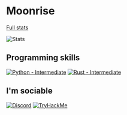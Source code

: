 # Moonrise
[Full stats](https://github.com/PetitPotiron/PetitPotiron/stats.md)

![Stats](https://github-readme-stats.vercel.app/api?username=PetitPotiron&show_icons=true&theme=midnight-purple)

## Programming skills
<a href="https://www.python.org"> <img src="https://www.python.org/static/img/python-logo-large.c36dccadd999.png" size="250px" alt="Python - Intermediate"></a>
<a href="https://www.rust-lang.org"> <img src="https://www.rust-lang.org/logos/rust-logo-blk.svg" size="250px" alt="Rust - Intermediate"></a>

## I'm sociable
[![Discord](https://discord.com/assets/3437c10597c1526c3dbd98c737c2bcae.svg)](https://discord.com/users/715826047949471785) [![TryHackMe](https://tryhackme-badges.s3.amazonaws.com/PetitPotiron.png)](https://tryhackme.com/p/PetitPotiron)
